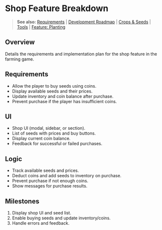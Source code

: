 # Shop Feature Breakdown

> **See also:** [Requirements](requirements.md) | [Development Roadmap](planning.md) | [Crops & Seeds](crops.md) | [Tools](tools.md) | [Feature: Planting](feature-planting.md)

## Overview
Details the requirements and implementation plan for the shop feature in the farming game.

## Requirements
- Allow the player to buy seeds using coins.
- Display available seeds and their prices.
- Update inventory and coin balance after purchase.
- Prevent purchase if the player has insufficient coins.

## UI
- Shop UI (modal, sidebar, or section).
- List of seeds with prices and buy buttons.
- Display current coin balance.
- Feedback for successful or failed purchases.

## Logic
- Track available seeds and prices.
- Deduct coins and add seeds to inventory on purchase.
- Prevent purchase if not enough coins.
- Show messages for purchase results.

## Milestones
1. Display shop UI and seed list.
2. Enable buying seeds and update inventory/coins.
3. Handle errors and feedback.
